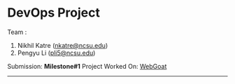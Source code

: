 DevOps Project
===================
Team :

 1. Nikhil Katre (nkatre@ncsu.edu)
 2. Pengyu Li (pli5@ncsu.edu)
 
Submission: **Milestone#1**
Project Worked On: [WebGoat](https://github.com/nkatre/WebGoat)

----------
